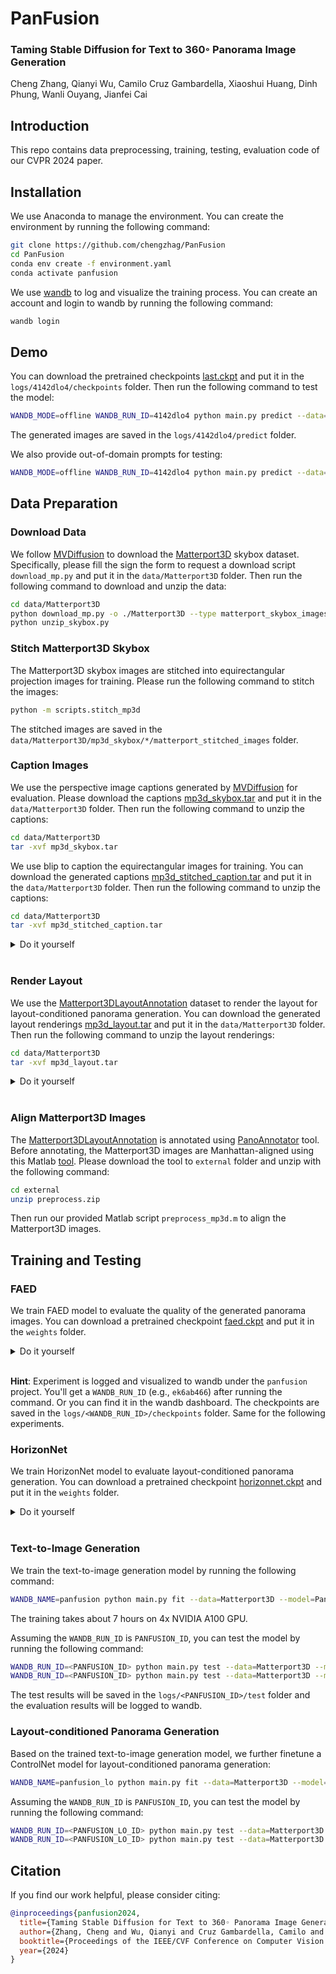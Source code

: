 # PanFusion

### Taming Stable Diffusion for Text to 360◦ Panorama Image Generation
Cheng Zhang, Qianyi Wu, Camilo Cruz Gambardella, Xiaoshui Huang, Dinh Phung, Wanli Ouyang, Jianfei Cai

## Introduction

This repo contains data preprocessing, training, testing, evaluation code of our CVPR 2024 paper.

## Installation

We use Anaconda to manage the environment. You can create the environment by running the following command:

```bash
git clone https://github.com/chengzhag/PanFusion
cd PanFusion
conda env create -f environment.yaml
conda activate panfusion
```

We use [wandb](https://www.wandb.com/) to log and visualize the training process. You can create an account and login to wandb by running the following command:

```bash
wandb login
```

## Demo

You can download the pretrained checkpoints [last.ckpt](https://monashuni-my.sharepoint.com/:u:/g/personal/cheng_zhang_monash_edu/EeTrujeSOgdHh7vWsjXuMPAB8JtTaXS1uR8sp0y1kwQ4NQ?e=cI5jec) and put it in the `logs/4142dlo4/checkpoints` folder. Then run the following command to test the model:

```bash
WANDB_MODE=offline WANDB_RUN_ID=4142dlo4 python main.py predict --data=Matterport3D --model=PanFusion --ckpt_path=last
```

The generated images are saved in the `logs/4142dlo4/predict` folder.

We also provide out-of-domain prompts for testing:

```bash
WANDB_MODE=offline WANDB_RUN_ID=4142dlo4 python main.py predict --data=Demo --model=PanFusion --ckpt_path=last
```

## Data Preparation

### Download Data

We follow [MVDiffusion](https://github.com/Tangshitao/MVDiffusion) to download the [Matterport3D](https://niessner.github.io/Matterport/) skybox dataset. Specifically, please fill the sign the form to request a download script `download_mp.py` and put it in the `data/Matterport3D` folder. Then run the following command to download and unzip the data:

```bash
cd data/Matterport3D
python download_mp.py -o ./Matterport3D --type matterport_skybox_images
python unzip_skybox.py
```

### Stitch Matterport3D Skybox

The Matterport3D skybox images are stitched into equirectangular projection images for training. Please run the following command to stitch the images:

```bash
python -m scripts.stitch_mp3d
```

The stitched images are saved in the `data/Matterport3D/mp3d_skybox/*/matterport_stitched_images` folder.

### Caption Images

We use the perspective image captions generated by [MVDiffusion](https://github.com/Tangshitao/MVDiffusion) for evaluation. Please download the captions [mp3d_skybox.tar](https://www.dropbox.com/scl/fi/recc3utsvmkbgc2vjqxur/mp3d_skybox.tar?rlkey=ywlz7zvyu25ovccacmc3iifwe&dl=0) and put it in the `data/Matterport3D` folder. Then run the following command to unzip the captions:

```bash
cd data/Matterport3D
tar -xvf mp3d_skybox.tar
```

We use blip to caption the equirectangular images for training. You can download the generated captions [mp3d_stitched_caption.tar](https://monashuni-my.sharepoint.com/:u:/g/personal/cheng_zhang_monash_edu/Ec1A8tOmt_5ItvT2aktSUioBHzC_LRYjqaHPqipJuUhPHw?e=BgDGhL) and put it in the `data/Matterport3D` folder. Then run the following command to unzip the captions:

```bash
cd data/Matterport3D
tar -xvf mp3d_stitched_caption.tar
```

<details>
<summary>Do it yourself</summary>

Alternatively, you can use the following command to generate the captions yourself:

```bash
python -m scripts.caption_mp3d
```

</details>
<br>

### Render Layout

We use the [Matterport3DLayoutAnnotation](https://github.com/ericsujw/Matterport3DLayoutAnnotation) dataset to render the layout for layout-conditioned panorama generation. You can download the generated layout renderings [mp3d_layout.tar](https://monashuni-my.sharepoint.com/:u:/g/personal/cheng_zhang_monash_edu/EQK5DP7LwWdOvhVjFER6dSsB255dUJknnVuNFROBEaWgjA?e=97UQEI) and put it in the `data/Matterport3D` folder. Then run the following command to unzip the layout renderings:

```bash
cd data/Matterport3D
tar -xvf mp3d_layout.tar
```

<details>
<summary>Do it yourself</summary>

Alternatively, you can run the following command to download the layout labels and render the layout yourself:

```bash
cd data
git clone https://github.com/ericsujw/Matterport3DLayoutAnnotation
cd Matterport3DLayoutAnnotation
unzip label_data.zip
cd ../..
python -m scripts.render_layout
```

</details>
<br>

### Align Matterport3D Images

The [Matterport3DLayoutAnnotation](https://github.com/ericsujw/Matterport3DLayoutAnnotation) is annotated using [PanoAnnotator](https://github.com/SunDaDenny/PanoAnnotator?tab=readme-ov-file#pre-process) tool. Before annotating, the Matterport3D images are Manhattan-aligned using this Matlab [tool](https://drive.google.com/file/d/1u6E5dT6zqFZsoLdV9ys-m0YJ9G3dtij7/view). Please download the tool to `external` folder and unzip with the following command:

```bash
cd external
unzip preprocess.zip
```

Then run our provided Matlab script `preprocess_mp3d.m` to align the Matterport3D images.

## Training and Testing

### FAED

We train FAED model to evaluate the quality of the generated panorama images. You can download a pretrained checkpoint [faed.ckpt](https://monashuni-my.sharepoint.com/:u:/g/personal/cheng_zhang_monash_edu/EWMxyeTXtjlPnd7zmT36XqsBkmvLo_wxCmeKVAWIWTqUWg?e=Rtq1a4) and put it in the `weights` folder.

<details>
<summary>Do it yourself</summary>

Alternatively, you can train the FAED model yourself by running the following command:

```bash
WANDB_NAME=faed python main.py fit --data=Matterport3D --model=FAED --trainer.max_epochs=60 --data.batch_size=4
```

Then copy the checkpoint to the `weights` folder and rename for later use.
The training takes about 4 hours on a single NVIDIA A100 GPU.

</details>
<br>

**Hint**: Experiment is logged and visualized to wandb under the `panfusion` project. You'll get a `WANDB_RUN_ID` (e.g., `ek6ab466`) after running the command. Or you can find it in the wandb dashboard. The checkpoints are saved in the `logs/<WANDB_RUN_ID>/checkpoints` folder. Same for the following experiments.

### HorizonNet

We train HorizonNet model to evaluate layout-conditioned panorama generation. You can download a pretrained checkpoint [horizonnet.ckpt](https://monashuni-my.sharepoint.com/:u:/g/personal/cheng_zhang_monash_edu/EYXsKsKuUqVLhfBgsnglKMIBgmVw9dvDVDUTH5l6wMZROg?e=gF1FW5) and put it in the `weights` folder.

<details>
<summary>Do it yourself</summary>

Alternatively, you can download the official checkpoint [resnet50_rnn__st3d.pth](https://drive.google.com/file/d/1JcHwSlYVbrXW1oh37ze7sEvW9asPdI3A/view?usp=share_link) to the `weights` folder and finetune the HorizonNet model yourself by running the following command:

```bash
WANDB_NAME=horizonnet python main.py fit --data=Matterport3D --model=HorizonNet --data.layout_cond_type=distance_map --data.horizon_layout=True --data.batch_size=4 --data.rand_rot_img=True --trainer.max_epochs=10 --model.ckpt_path=weights/resnet50_rnn__st3d.pth --data.num_workers=32
```

Then copy the checkpoint to the `weights` folder and rename for later use.
The training takes about 3 hours on a single NVIDIA A100 GPU.

</details>
<br>

### Text-to-Image Generation

We train the text-to-image generation model by running the following command:

```bash
WANDB_NAME=panfusion python main.py fit --data=Matterport3D --model=PanFusion
```

The training takes about 7 hours on 4x NVIDIA A100 GPU.

Assuming the `WANDB_RUN_ID` is `PANFUSION_ID`, you can test the model by running the following command:

```bash
WANDB_RUN_ID=<PANFUSION_ID> python main.py test --data=Matterport3D --model=PanFusion  --ckpt_path=last
WANDB_RUN_ID=<PANFUSION_ID> python main.py test --data=Matterport3D --model=EvalPanoGen
```

The test results will be saved in the `logs/<PANFUSION_ID>/test` folder and the evaluation results will be logged to wandb.

### Layout-conditioned Panorama Generation

Based on the trained text-to-image generation model, we further finetune a ControlNet model for layout-conditioned panorama generation:

```bash
WANDB_NAME=panfusion_lo python main.py fit --data=Matterport3D --model=PanFusion --trainer.max_epochs 100 --trainer.check_val_every_n_epoch 10 --model.ckpt_path=logs/<PANFUSION_ID>/checkpoints/last.ckpt --model.layout_cond=True --data.layout_cond_type=distance_map --data.uncond_ratio=0.5
```

Assuming the `WANDB_RUN_ID` is `PANFUSION_ID`, you can test the model by running the following command:

```bash
WANDB_RUN_ID=<PANFUSION_LO_ID> python main.py test --data=Matterport3D --model=PanFusion --ckpt_path=last --model.layout_cond=True --data.layout_cond_type=distance_map
WANDB_RUN_ID=<PANFUSION_LO_ID> python main.py test --data=Matterport3D --model=EvalPanoGen --data.manhattan_layout=True
```

## Citation

If you find our work helpful, please consider citing:

```bibtex
@inproceedings{panfusion2024,
  title={Taming Stable Diffusion for Text to 360◦ Panorama Image Generation},
  author={Zhang, Cheng and Wu, Qianyi and Cruz Gambardella, Camilo and Huang, Xiaoshui and Phung, Dinh and Ouyang, Wanli and Cai, Jianfei},
  booktitle={Proceedings of the IEEE/CVF Conference on Computer Vision and Pattern Recognition},
  year={2024}
}
```
